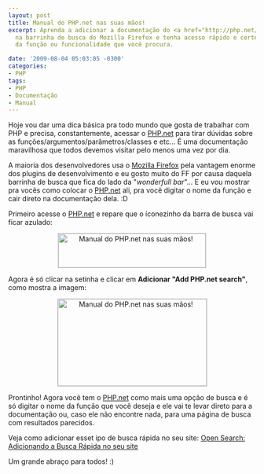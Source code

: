 ```yaml
---
layout: post
title: Manual do PHP.net nas suas mãos!
excerpt: Aprenda a adicionar a documentação do <a href="http://php.net/" target="_blank">PHP.net</a>
  na barrinha de busca do Mozilla Firefox e tenha acesso rápido e certeiro à documentação
  da função ou funcionalidade que você procura.

date: '2009-08-04 05:03:05 -0300'
categories:
- PHP
tags:
- PHP
- Documentação
- Manual
---
```

Hoje vou dar uma dica básica pra todo mundo que gosta de trabalhar com PHP e precisa, constantemente, acessar o <a href="http://php.net/" target="_blank">PHP.net</a> para tirar dúvidas sobre as funções/argumentos/parâmetros/classes e etc... É uma documentação maravilhosa que todos devemos visitar pelo menos uma vez por dia.

A maioria dos desenvolvedores usa o <a href="http://www.mozilla.com/firefox/" target="_blank">Mozilla Firefox</a> pela vantagem enorme dos plugins de desenvolvimento e eu gosto muito do FF por causa daquela barrinha de busca que fica do lado da "<em>wonderfull bar</em>"... E eu vou mostrar pra vocês como colocar o <a href="http://php.net/" target="_blank">PHP.net</a> ali, pra você digitar o nome da função e cair direto na documentação dela. :D

Primeiro acesse o <a href="http://php.net/" target="_blank">PHP.net</a> e repare que o íconezinho da barra de busca vai ficar azulado:

<p style="text-align: center"><img src="http://blog.thiagobelem.net/arquivos/2009/08/imagem1.jpg" alt="Manual do PHP.net nas suas mãos!" title="Manual do PHP.net nas suas mãos!" width="300" height="69" class="aligncenter size-full wp-image-608" style="border: 1px solid silver" />

Agora é só clicar na setinha e clicar em <strong>Adicionar "Add PHP.net search"</strong>, como mostra a imagem:

<p style="text-align: center"><img src="http://blog.thiagobelem.net/arquivos/2009/08/imagem2.jpg" alt="Manual do PHP.net nas suas mãos!" title="Manual do PHP.net nas suas mãos!" width="303" height="177" class="aligncenter size-full wp-image-609" style="border: 1px solid silver" />

Prontinho! Agora você tem o <a href="http://php.net/" target="_blank">PHP.net</a> como mais uma opção de busca e é só digitar o nome da função que você deseja e ele vai te levar direto para a documentação ou, caso ele não encontre nada, para uma página de busca com resultados parecidos.

Veja como adicionar esset ipo de busca rápida no seu site: <a href="/open-search-adicionando-a-busca-rapida-no-seu-site">Open Search: Adicionando a Busca Rápida no seu site</a>

Um grande abraço para todos! :)

